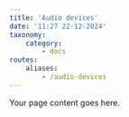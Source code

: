 ```yaml
---
title: 'Audio devices'
date: '11:27 22-12-2024'
taxonomy:
    category:
        - docs
routes:
    aliases:
        - /audio-devices
---
```


Your page content goes here.
